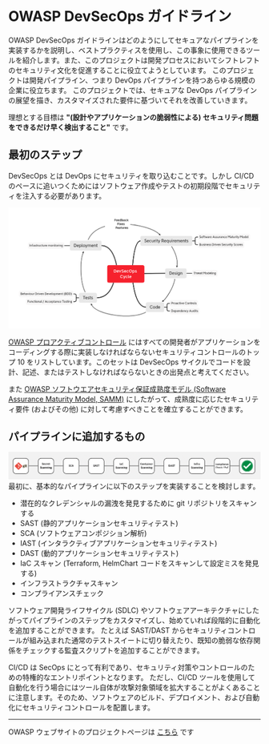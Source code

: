 # OWASP DevSecOps ガイドライン
OWASP DevSecOps ガイドラインはどのようにしてセキュアなパイプラインを実装するかを説明し、ベストプラクティスを使用し、この事象に使用できるツールを紹介します。また、このプロジェクトは開発プロセスにおいてシフトレフトのセキュリティ文化を促進することに役立てようとしています。
このプロジェクトは開発パイプライン、つまり DevOps パイプラインを持つあらゆる規模の企業に役立ちます。
このプロジェクトでは、セキュアな DevOps パイプラインの展望を描き、カスタマイズされた要件に基づいてそれを改善していきます。

理想とする目標は **"(設計やアプリケーションの脆弱性による) セキュリティ問題をできるだけ早く検出すること"** です。

## 最初のステップ
DevSecOps とは DevOps にセキュリティを取り込むことです。しかし CI/CD のペースに追いつくためにはソフトウェア作成やテストの初期段階でセキュリティを注入する必要があります。

![DevSecOps cycle](/assets/images/DevSecOps-cycle.png)

[OWASP プロアクティブコントロール](https://owasp.org/www-project-proactive-controls/) にはすべての開発者がアプリケーションをコーディングする際に実装しなければならないセキュリティコントロールのトップ 10 をリストしています。このセットは DevSecOps サイクルでコードを設計、記述、またはテストしなければならないときの出発点と考えてください。

また [OWASP ソフトウエアセキュリティ保証成熟度モデル (Software Assurance Maturity Model, SAMM)](https://owaspsamm.org/model/) にしたがって、成熟度に応じたセキュリティ要件 (およびその他) に対して考慮すべきことを確立することができます。

## パイプラインに追加するもの
![DevSecOps pipeline](/assets/images/DevSecOps-pipeline.png)
最初に、基本的なパイプラインに以下のステップを実装することを検討します。
* 潜在的なクレデンシャルの漏洩を発見するために git リポジトリをスキャンする
* SAST (静的アプリケーションセキュリティテスト)
* SCA (ソフトウェアコンポジション解析)
* IAST (インタラクティブアプリケーションセキュリティテスト)
* DAST (動的アプリケーションセキュリティテスト)
* IaC スキャン (Terraform, HelmChart コードをスキャンして設定ミスを発見する)
* インフラストラクチャスキャン
* コンプライアンスチェック

ソフトウェア開発ライフサイクル (SDLC) やソフトウェアアーキテクチャにしたがってパイプラインのステップをカスタマイズし、始めていれば段階的に自動化を追加することができます。
たとえば SAST/DAST からセキュリティコントロールが組み込まれた通常のテストスイートに切り替えたり、既知の脆弱な依存関係をチェックする監査スクリプトを追加することができます。

CI/CD は SecOps にとって有利であり、セキュリティ対策やコントロールのための特権的なエントリポイントとなります。
ただし、CI/CD ツールを使用して自動化を行う場合にはツール自体が攻撃対象領域を拡大することがよくあることに注意します。そのため、ソフトウェアのビルド、デプロイメント、および自動化にセキュリティコントロールを配置します。

---
OWASP ウェブサイトのプロジェクトページは [こちら](https://owasp.org/www-project-devsecops-guideline/) です
